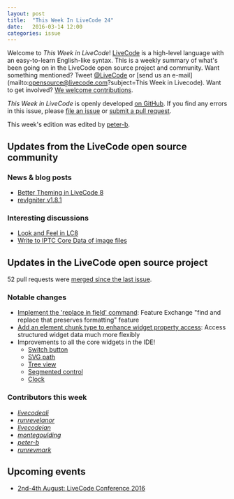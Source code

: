 ```yaml
---
layout: post
title:  "This Week In LiveCode 24"
date:   2016-03-14 12:00
categories: issue
---
```


Welcome to *This Week in LiveCode*!  [LiveCode](https://livecode.com/) is a high-level language with an easy-to-learn English-like syntax.  This is a weekly summary of what's been going on in the LiveCode open source project and community.  Want something mentioned?  Tweet [@LiveCode](https://twitter.com/LiveCode) or [send us an e-mail](mailto:opensource@livecode.com?subject=This Week in Livecode).  Want to get involved?  [We welcome contributions](https://github.com/livecode/livecode).

*This Week in LiveCode* is openly developed [on GitHub](https://github.com/livecode/this-week-in-livecode).  If you find any errors in this issue, please [file an issue](https://github.com/livecode/this-week-in-livecode/issues) or [submit a pull request](https://github.com/livecode/this-week-in-livecode/pulls).

This week's edition was edited by [peter-b](https://github.com/peter-b).

## Updates from the LiveCode open source community

### News & blog posts

* [Better Theming in LiveCode 8](https://livecode.com/better-theming-in-livecode-8/)
* [revIgniter v1.8.1](http://revigniter.com/news/newsitem/revIgniter_v1.8.1_Released)

### Interesting discussions

* [Look and Feel in LC8](http://thread.gmane.org/gmane.comp.ide.revolution.user/223857)
* [Write to IPTC Core Data of image files](http://thread.gmane.org/gmane.comp.ide.revolution.user/223845)

## Updates in the LiveCode open source project

52 pull requests were [merged since the last issue](https://github.com/search?l=&o=asc&s=created&type=Issues&utf8=%E2%9C%93&q=org%3Alivecode+is%3Apublic+is%3Apr+is%3Amerged+merged%3A2016-03-07..2016-03-13).

### Notable changes

* [Implement the 'replace in field' command](https://github.com/livecode/livecode/pull/3724): Feature Exchange "find and replace that preserves formatting" feature
* [Add an element chunk type to enhance widget property access](https://github.com/livecode/livecode/pull/3357): Access structured widget data much more flexibly
* Improvements to all the core widgets in the IDE!
  * [Switch button](https://github.com/livecode/livecode/pull/3684)
  * [SVG path](https://github.com/livecode/livecode/pull/3699)
  * [Tree view](https://github.com/livecode/livecode/pull/3700)
  * [Segmented control](https://github.com/livecode/livecode/pull/3709)
  * [Clock](https://github.com/livecode/livecode/pull/3729)

### Contributors this week

* *[livecodeali](https://github.com/livecodeali)*
* *[runrevelanor](https://github.com/runrevelanor)*
* *[livecodeian](https://github.com/livecodeian)*
* *[montegoulding](https://github.com/montegoulding)*
* *[peter-b](https://github.com/peter-b)*
* *[runrevmark](https://github.com/runrevmark)*

## Upcoming events

* [2nd-4th August: LiveCode Conference 2016](https://livecode.com/edinburgh-2016/)
